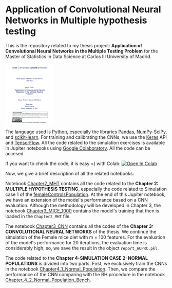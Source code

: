 # Application of Convolutional Neural Networks in Multiple hypothesis testing

This is the repository related to my thesis project: **Application of Convolutional Neural Networks in the Multiple Testing Problem**  for the Master of Statistics in Data Science at Carlos III University of Madrid.

<img src="https://github.com/cconejov/Application_CNN_MHT_problems/blob/main/tesis_image.PNG" title="Thesis" width="150" />


The language used is [Python](https://www.python.org/), especially the libraries [Pandas](https://pandas.pydata.org/), [NumPy](https://numpy.org/)-[SciPy](https://www.scipy.org/), and [scikit-learn](https://scikit-learn.org/stable/). For training and calibrating the CNNs, we use the [Keras](https://keras.io/) API and [TensorFlow](https://www.tensorflow.org/). All the code related to the simulation exercises is available in Jupiter notebooks using [Google Colaboratory](https://colab.research.google.com/notebooks/intro.ipynb). All the code can be accesed

 If you want to check the code, it is easy =) with Colab: [![Open In Colab](https://colab.research.google.com/assets/colab-badge.svg)](https://colab.research.google.com/github/cconejov/Application_CNN_MHT_problems/)


Now, we give a brief description of all the related notebooks:

Notebook [Chapter2_MHT](https://colab.research.google.com/github/cconejov/Application_CNN_MHT_problems/blob/main/Chapter2_MHT.ipynb) contains all the code related to the **Chapter 2: MULTIPLE HYPOTHESIS TESTING**, especially the code related to Simulation case 1 of the 
[femaleControlsPopulation](https://raw.githubusercontent.com/genomicsclass/dagdata/master/inst/extdata/femaleControlsPopulation.csv). At the end of this Jupiter notebook, we have an extension of the model's performance based on a CNN evaluation. Although the methodology will be developed in Chapter 3, the notebook [Chapter3_MICE_1000](https://colab.research.google.com/github/cconejov/Application_CNN_MHT_problems/blob/main/Chapter3_Mice_1000.ipynb) contains the model's training that then is loaded in the `Chapter2_MHT` file.

The notebook [Chapter3_CNN](https://colab.research.google.com/github/cconejov/Application_CNN_MHT_problems/blob/main/Chapter3_CNN.ipynb) contains all the codes of the **Chapter 3: CONVOLUTIONAL NEURAL NETWORKS** of the thesis. We continue the simulation of the Female mice diet with m = 100 features. For the evaluation of the model's performance for 20 iterations, the evaluation time is considerably high; so, we save the result in the object `report_AUPRC.pkl`. 

The code related to the **Chapter 4-SIMULATION CASE 2: NORMAL POPULATIONS** is divided into two parts. First, we exclusively train the CNNs in the notebook [Chapter4_1_Normal_Population](https://colab.research.google.com/github/cconejov/Application_CNN_MHT_problems/blob/main/Chapter4_1_Normal_Population.ipynb). Then, we compare the performance of the CNN comparing with the BH procedure in the notebook [Chapter_4_2_Normal_Population_Bench](https://colab.research.google.com/github/cconejov/Application_CNN_MHT_problems/blob/main/Chapter4_2_Normal_Population_Bench.ipynb).
